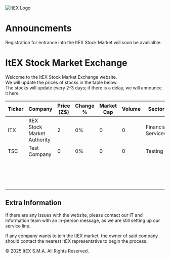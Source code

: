 ![ItEX Logo](https://i.imgur.com/bfsxPOA.jpg)

# Announcments
Registration for entrance into the ItEX Stock Market will soon be availialble.

# ItEX Stock Market Exchange
Welcome to the ItEX Stock Market Exchange website.  
We will update the prices of stocks in the table below.  
The stocks will update every 2-3 days; if there is a delay, we will announce it here.

| Ticker | Company | Price (Z$) | Change % | Market Cap | Volume | Sector |
| ------ | ------- | ---------- | -------- | ---------- | ------ | ------ |
| ITX    | ItEX Stock Market Authority | 2 | 0% | 0 | 0 | Financial Services |
| TSC    | Test Company       | 0 | 0% | 0 | 0 | Testing |
|        |                    |   |    |   |   | |
|        |                    |   |    |   |   | |
|        |                    |   |    |   |   | |
|        |                    |   |    |   |   | |
|        |                    |   |    |   |   | |
|        |                    |   |    |   |   | |
|        |                    |   |    |   |   | |
|        |                    |   |    |   |   | |
|        |                    |   |    |   |   | |
|        |                    |   |    |   |   | |
|        |                    |   |    |   |   | |
|        |                    |   |    |   |   | |
|        |                    |   |    |   |   | |
|        |                    |   |    |   |   | |
|        |                    |   |    |   |   | |
|        |                    |   |    |   |   | |

## Extra Information
If there are any issues with the website, please contact our IT and Information team with an in-person message, as we are still setting up our service line.  

If any company wants to join the ItEX market, the owner of said company should contact the nearest ItEX representative to begin the process.

© 2025 ItEX S.M.A. All Rights Reserved.

